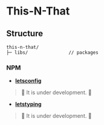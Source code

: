 # This-N-That

## Structure

``` 
this-n-that/
├─ libs/               // packages
```

### NPM

- [**letsconfig**](/libs/letsconfig/README.md)
> 🚧 It is under development. 🚧

- [**letstyping**](/libs/letstyping/README.md)
> 🚧 It is under development. 🚧


